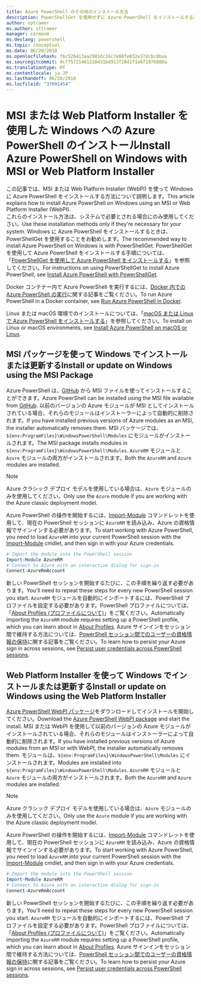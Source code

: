```yaml
---
title: Azure PowerShell のその他のインストール方法
description: PowerShellGet を使用せずに Azure PowerShell をインストールする方法
author: sptramer
ms.author: sttramer
manager: carmonm
ms.devlang: powershell
ms.topic: conceptual
ms.date: 06/20/2018
ms.openlocfilehash: f6c52b413aa2981dc24c7e60fe832e37dcbc8baa
ms.sourcegitcommit: 4c775721461210431bd913f28d1f1e6f1976880a
ms.translationtype: HT
ms.contentlocale: ja-JP
ms.lasthandoff: 06/28/2018
ms.locfileid: "37091454"
---
```

# <a name="install-azure-powershell-on-windows-with-msi-or-web-platform-installer"></a><span data-ttu-id="5ab96-103">MSI または Web Platform Installer を使用した Windows への Azure PowerShell のインストール</span><span class="sxs-lookup"><span data-stu-id="5ab96-103">Install Azure PowerShell on Windows with MSI or Web Platform Installer</span></span>

<span data-ttu-id="5ab96-104">この記事では、MSI または Web Platform Installer (WebPI) を使って Windows に Azure PowerShell をインストールする方法について説明します。</span><span class="sxs-lookup"><span data-stu-id="5ab96-104">This article explains how to install Azure PowerShell on Windows using an MSI or Web Platform Installer (WebPI).</span></span>  
<span data-ttu-id="5ab96-105">これらのインストール方法は、システムで必要とされる場合にのみ使用してください。</span><span class="sxs-lookup"><span data-stu-id="5ab96-105">Use these installation methods only if they're necessary for your system.</span></span> <span data-ttu-id="5ab96-106">Windows に Azure PowerShell をインストールするときは、PowerShellGet を使用することをお勧めします。</span><span class="sxs-lookup"><span data-stu-id="5ab96-106">The recommended way to install Azure PowerShell on Windows is with PowerShellGet.</span></span> <span data-ttu-id="5ab96-107">PowerShellGet を使用して Azure PowerShell をインストールする手順については、「[PowerShellGet を使用して Azure PowerShell をインストールする](install-azurerm-ps.md)」を参照してください。</span><span class="sxs-lookup"><span data-stu-id="5ab96-107">For instructions on using PowerShellGet to install Azure PowerShell, see [Install Azure PowerShell with PowerShellGet](install-azurerm-ps.md).</span></span>

<span data-ttu-id="5ab96-108">Docker コンテナー内で Azure PowerShell を実行するには、[Docker 内での Azure PowerShell の実行](azurerm-ps-in-docker.md)に関する記事をご覧ください。</span><span class="sxs-lookup"><span data-stu-id="5ab96-108">To run Azure PowerShell in a Docker container, see [Run Azure PowerShell in Docker](azurerm-ps-in-docker.md).</span></span>

<span data-ttu-id="5ab96-109">Linux または macOS 環境でのインストールについては、「[macOS または Linux で Azure PowerShell をインストールする](install-azurermps-maclinux.md)」を参照してください。</span><span class="sxs-lookup"><span data-stu-id="5ab96-109">To install on Linux or macOS environments, see [Install Azure PowerShell on macOS or Linux](install-azurermps-maclinux.md).</span></span>

## <a name="install-or-update-on-windows-using-the-msi-package"></a><span data-ttu-id="5ab96-110">MSI パッケージを使って Windows でインストールまたは更新する</span><span class="sxs-lookup"><span data-stu-id="5ab96-110">Install or update on Windows using the MSI Package</span></span>

<span data-ttu-id="5ab96-111">Azure PowerShell は、[GitHub](https://github.com/Azure/azure-powershell/releases/tag/v5.7.0-April2018) から MSI ファイルを使ってインストールすることができます。</span><span class="sxs-lookup"><span data-stu-id="5ab96-111">Azure PowerShell can be installed using the MSI file available from [GitHub](https://github.com/Azure/azure-powershell/releases/tag/v5.7.0-April2018).</span></span> <span data-ttu-id="5ab96-112">以前のバージョンの Azure モジュールが MSI としてインストールされている場合、それらのモジュールはインストーラーによって自動的に削除されます。</span><span class="sxs-lookup"><span data-stu-id="5ab96-112">If you have installed previous versions of Azure modules as an MSI, the installer automatically removes them.</span></span> <span data-ttu-id="5ab96-113">MSI パッケージでは、`${env:ProgramFiles}\WindowsPowerShell\Modules` にモジュールがインストールされます。</span><span class="sxs-lookup"><span data-stu-id="5ab96-113">The MSI package installs modules in `${env:ProgramFiles}\WindowsPowerShell\Modules`.</span></span> <span data-ttu-id="5ab96-114">`AzureRM` モジュールと `Azure` モジュールの両方がインストールされます。</span><span class="sxs-lookup"><span data-stu-id="5ab96-114">Both the `AzureRM` and `Azure` modules are installed.</span></span>

> [!NOTE]
> <span data-ttu-id="5ab96-115">Azure クラシック デプロイ モデルを使用している場合は、`Azure` モジュールのみを使用してください。</span><span class="sxs-lookup"><span data-stu-id="5ab96-115">Only use the `Azure` module if you are working with the Azure classic deployment model.</span></span>

<span data-ttu-id="5ab96-116">Azure PowerShell の操作を開始するには、[Import-Module](/powershell/module/Microsoft.PowerShell.Core/Import-Module) コマンドレットを使用して、現在の PowerShell セッションに `AzureRM` を読み込み、Azure の資格情報でサインインする必要があります。</span><span class="sxs-lookup"><span data-stu-id="5ab96-116">To start working with Azure PowerShell, you need to load `AzureRM` into your current PowerShell session with the [Import-Module](/powershell/module/Microsoft.PowerShell.Core/Import-Module) cmdlet, and then sign in with your Azure credentials.</span></span>

```powershell
# Import the module into the PowerShell session
Import-Module AzureRM
# Connect to Azure with an interactive dialog for sign-in
Connect-AzureRmAccount
```

<span data-ttu-id="5ab96-117">新しい PowerShell セッションを開始するたびに、この手順を繰り返す必要があります。</span><span class="sxs-lookup"><span data-stu-id="5ab96-117">You'll need to repeat these steps for every new PowerShell session you start.</span></span> <span data-ttu-id="5ab96-118">`AzureRM` モジュールを自動的にインポートするには、PowerShell プロファイルを設定する必要があります。PowerShell プロファイルについては、「[About Profiles (プロファイルについて)](/powershell/module/microsoft.powershell.core/about/about_profiles)」をご覧ください。</span><span class="sxs-lookup"><span data-stu-id="5ab96-118">Automatically importing the `AzureRM` module requires setting up a PowerShell profile, which you can learn about in [About Profiles](/powershell/module/microsoft.powershell.core/about/about_profiles).</span></span>
<span data-ttu-id="5ab96-119">Azure サインインをセッション間で維持する方法については、[PowerShell セッション間でのユーザーの資格情報の保持](context-persistence.md)に関する記事をご覧ください。</span><span class="sxs-lookup"><span data-stu-id="5ab96-119">To learn how to persist your Azure sign in across sessions, see [Persist user credentials across PowerShell sessions](context-persistence.md).</span></span>

## <a name="install-or-update-on-windows-using-the-web-platform-installer"></a><span data-ttu-id="5ab96-120">Web Platform Installer を使って Windows でインストールまたは更新する</span><span class="sxs-lookup"><span data-stu-id="5ab96-120">Install or update on Windows using the Web Platform Installer</span></span>

<span data-ttu-id="5ab96-121">[Azure PowerShell WebPI パッケージ](http://aka.ms/webpi-azps)をダウンロードしてインストールを開始してください。</span><span class="sxs-lookup"><span data-stu-id="5ab96-121">Download the [Azure PowerShell WebPI package](http://aka.ms/webpi-azps) and start the install.</span></span> <span data-ttu-id="5ab96-122">MSI または WebPI を使用して以前のバージョンの Azure モジュールがインストールされている場合、それらのモジュールはインストーラーによって自動的に削除されます。</span><span class="sxs-lookup"><span data-stu-id="5ab96-122">If you have installed previous versions of Azure modules from an MSI or with WebPI, the installer automatically removes them.</span></span> <span data-ttu-id="5ab96-123">モジュールは、`${env:ProgramFiles}\WindowsPowerShell\Modules` にインストールされます。</span><span class="sxs-lookup"><span data-stu-id="5ab96-123">Modules are installed into `${env:ProgramFiles}\WindowsPowerShell\Modules`.</span></span> <span data-ttu-id="5ab96-124">`AzureRM` モジュールと `Azure` モジュールの両方がインストールされます。</span><span class="sxs-lookup"><span data-stu-id="5ab96-124">Both the `AzureRM` and `Azure` modules are installed.</span></span>

> [!NOTE]
> <span data-ttu-id="5ab96-125">Azure クラシック デプロイ モデルを使用している場合は、`Azure` モジュールのみを使用してください。</span><span class="sxs-lookup"><span data-stu-id="5ab96-125">Only use the `Azure` module if you are working with the Azure classic deployment model.</span></span>

<span data-ttu-id="5ab96-126">Azure PowerShell の操作を開始するには、[Import-Module](/powershell/module/Microsoft.PowerShell.Core/Import-Module) コマンドレットを使用して、現在の PowerShell セッションに `AzureRM` を読み込み、Azure の資格情報でサインインする必要があります。</span><span class="sxs-lookup"><span data-stu-id="5ab96-126">To start working with Azure PowerShell, you need to load `AzureRM` into your current PowerShell session with the [Import-Module](/powershell/module/Microsoft.PowerShell.Core/Import-Module) cmdlet, and then sign in with your Azure credentials.</span></span>

```powershell
# Import the module into the PowerShell session
Import-Module AzureRM
# Connect to Azure with an interactive dialog for sign-in
Connect-AzureRmAccount
```

<span data-ttu-id="5ab96-127">新しい PowerShell セッションを開始するたびに、この手順を繰り返す必要があります。</span><span class="sxs-lookup"><span data-stu-id="5ab96-127">You'll need to repeat these steps for every new PowerShell session you start.</span></span> <span data-ttu-id="5ab96-128">`AzureRM` モジュールを自動的にインポートするには、PowerShell プロファイルを設定する必要があります。PowerShell プロファイルについては、「[About Profiles (プロファイルについて)](/powershell/module/microsoft.powershell.core/about/about_profiles)」をご覧ください。</span><span class="sxs-lookup"><span data-stu-id="5ab96-128">Automatically importing the `AzureRM` module requires setting up a PowerShell profile, which you can learn about in [About Profiles](/powershell/module/microsoft.powershell.core/about/about_profiles).</span></span>
<span data-ttu-id="5ab96-129">Azure サインインをセッション間で維持する方法については、[PowerShell セッション間でのユーザーの資格情報の保持](context-persistence.md)に関する記事をご覧ください。</span><span class="sxs-lookup"><span data-stu-id="5ab96-129">To learn how to persist your Azure sign in across sessions, see [Persist user credentials across PowerShell sessions](context-persistence.md).</span></span>